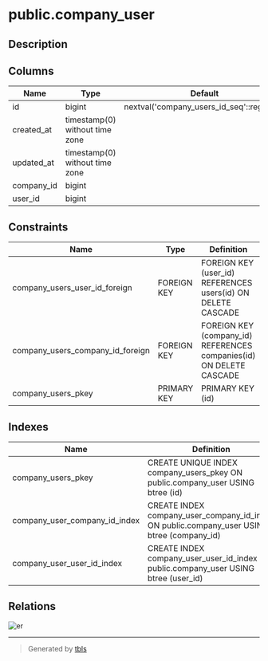 # public.company_user

## Description

## Columns

| Name       | Type                           | Default                                   | Nullable | Parents                                 |
| ---------- | ------------------------------ | ----------------------------------------- | -------- | --------------------------------------- |
| id         | bigint                         | nextval('company_users_id_seq'::regclass) | false    |                                         |
| created_at | timestamp(0) without time zone |                                           | true     |                                         |
| updated_at | timestamp(0) without time zone |                                           | true     |                                         |
| company_id | bigint                         |                                           | false    | [public.companies](public.companies.md) |
| user_id    | bigint                         |                                           | false    | [public.users](public.users.md)         |

## Constraints

| Name                             | Type        | Definition                                                          |
| -------------------------------- | ----------- | ------------------------------------------------------------------- |
| company_users_user_id_foreign    | FOREIGN KEY | FOREIGN KEY (user_id) REFERENCES users(id) ON DELETE CASCADE        |
| company_users_company_id_foreign | FOREIGN KEY | FOREIGN KEY (company_id) REFERENCES companies(id) ON DELETE CASCADE |
| company_users_pkey               | PRIMARY KEY | PRIMARY KEY (id)                                                    |

## Indexes

| Name                          | Definition                                                                                 |
| ----------------------------- | ------------------------------------------------------------------------------------------ |
| company_users_pkey            | CREATE UNIQUE INDEX company_users_pkey ON public.company_user USING btree (id)             |
| company_user_company_id_index | CREATE INDEX company_user_company_id_index ON public.company_user USING btree (company_id) |
| company_user_user_id_index    | CREATE INDEX company_user_user_id_index ON public.company_user USING btree (user_id)       |

## Relations

![er](public.company_user.svg)

---

> Generated by [tbls](https://github.com/k1LoW/tbls)
